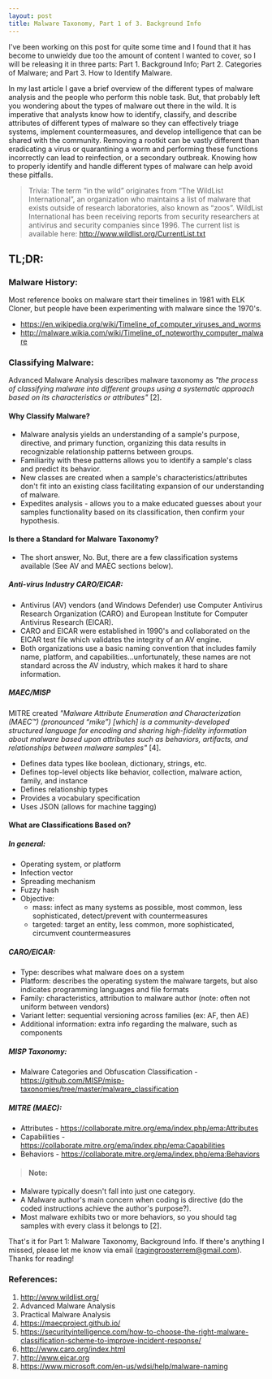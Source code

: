 ```yaml
---
layout: post
title: Malware Taxonomy, Part 1 of 3. Background Info
---
```

I've been working on this post for quite some time and I found that it has become to unwieldy due too the amount of content I wanted to cover, so I will be releasing it in three parts: Part 1. Background Info; Part 2. Categories of Malware; and Part 3. How to Identify Malware.

In my last article I gave a brief overview of the different types of malware analysis and the people who perform this noble task. But, that probably left you wondering about the types of malware out there in the wild. It is imperative that analysts know how to identify, classify, and describe attributes of different types of malware so they can effectively triage systems, implement countermeasures, and develop intelligence that can be shared with the community. Removing a rootkit can be vastly different than eradicating a virus or quarantining a worm and performing these functions incorrectly can lead to reinfection, or a secondary outbreak. Knowing how to properly identify and handle different types of malware can help avoid these pitfalls.

> Trivia: The term “in the wild” originates from “The WildList International”, an organization who maintains a list of malware that exists outside of research laboratories, also known as “zoos”. WildList International has been receiving reports from security researchers at antivirus and security companies since 1996. The current list is available here: http://www.wildlist.org/CurrentList.txt

## TL;DR:

### Malware History:
Most reference books on malware start their timelines in 1981 with ELK Cloner, but people have been experimenting with malware since the 1970's. 
-	https://en.wikipedia.org/wiki/Timeline_of_computer_viruses_and_worms
-	http://malware.wikia.com/wiki/Timeline_of_noteworthy_computer_malware

### Classifying Malware:
Advanced Malware Analysis describes malware taxonomy as <cite>"the process of classifying malware into different groups using a systematic approach based on its characteristics or attributes"</cite> [2].

#### Why Classify Malware?
- Malware analysis yields an understanding of a sample's purpose, directive, and primary function, organizing this data results in recognizable relationship patterns between groups.
- Familiarity with these patterns allows you to identify a sample's class and predict its behavior.
- New classes are created when a sample's characteristics/attributes don't fit into an existing class facilitating expansion of our understanding of malware.
-  Expedites analysis - allows you to a make educated guesses about your samples functionality based on its classification, then confirm your hypothesis.

#### Is there a Standard for Malware Taxonomy?
- The short answer, No. But, there are a few classification systems available (See AV and MAEC sections below).

##### Anti-virus Industry CARO/EICAR:
- Antivirus (AV) vendors (and Windows Defender) use Computer Antivirus Research Organization (CARO) and European Institute for Computer Antivirus Research (EICAR).
- CARO and EICAR were established in 1990's and collaborated on the EICAR test file which validates the integrity of an AV engine.
- Both organizations use a basic naming convention that includes family name, platform, and capabilities...unfortunately, these names are not standard across the AV industry, which makes it hard to share information.

##### MAEC/MISP
MITRE created <cite>"Malware Attribute Enumeration and Characterization (MAEC™) (pronounced “mike”) [which] is a community-developed structured language for encoding and sharing high-fidelity information about malware based upon attributes such as behaviors, artifacts, and relationships between malware samples" </cite> [4].

- Defines data types like boolean, dictionary, strings, etc. 
- Defines top-level objects like behavior, collection, malware action, family, and instance
- Defines relationship types
- Provides a vocabulary specification
- Uses JSON (allows for machine tagging)

#### What are Classifications Based on?
##### In general:
- Operating system, or platform
- Infection vector
- Spreading mechanism
- Fuzzy hash
- Objective:
  - mass: infect as many systems as possible, most common, less sophisticated, detect/prevent with countermeasures
  - targeted: target an entity, less common, more sophisticated, circumvent countermeasures

##### CARO/EICAR:
- Type: describes what malware does on a system
- Platform: describes the operating system the malware targets, but also indicates programming languages and file formats
- Family: characteristics, attribution to malware author (note: often not uniform between vendors)
- Variant letter: sequential versioning across families (ex: AF, then AE)
- Additional information: extra info regarding the malware, such as components

##### MISP Taxonomy:
- Malware Categories and Obfuscation Classification - https://github.com/MISP/misp-taxonomies/tree/master/malware_classification

##### MITRE (MAEC):
- Attributes - https://collaborate.mitre.org/ema/index.php/ema:Attributes
- Capabilities - https://collaborate.mitre.org/ema/index.php/ema:Capabilities
- Behaviors - https://collaborate.mitre.org/ema/index.php/ema:Behaviors

> #### Note:
- Malware typically doesn't fall into just one category.
- A Malware author's main concern when coding is directive (do the coded instructions achieve the author's purpose?).
- Most malware exhibits two or more behaviors, so you should tag samples with every class it belongs to [2].

That's it for Part 1: Malware Taxonomy, Background Info. If there's anything I missed, please let me know via email (ragingroosterrem@gmail.com). Thanks for reading!

### References:
1. http://www.wildlist.org/
2. Advanced Malware Analysis
3. Practical Malware Analysis
4. https://maecproject.github.io/
5. https://securityintelligence.com/how-to-choose-the-right-malware-classification-scheme-to-improve-incident-response/
6. http://www.caro.org/index.html
7. http://www.eicar.org
8. https://www.microsoft.com/en-us/wdsi/help/malware-naming
